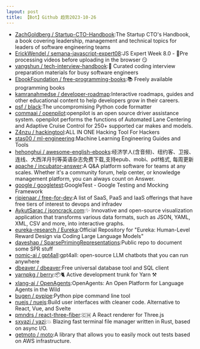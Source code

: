 ```yaml
---
layout: post
title: 【Bot】Github 趋势2023-10-26
---
```


* [ZachGoldberg / Startup-CTO-Handbook](https://github.com/ZachGoldberg/Startup-CTO-Handbook):The Startup CTO's Handbook, a book covering leadership, management and technical topics for leaders of software engineering teams
* [ErickWendel / semana-javascript-expert08](https://github.com/ErickWendel/semana-javascript-expert08):JS Expert Week 8.0 - 🎥Pre processing videos before uploading in the browser 😏
* [yangshun / tech-interview-handbook](https://github.com/yangshun/tech-interview-handbook):💯 Curated coding interview preparation materials for busy software engineers
* [EbookFoundation / free-programming-books](https://github.com/EbookFoundation/free-programming-books):📚 Freely available programming books
* [kamranahmedse / developer-roadmap](https://github.com/kamranahmedse/developer-roadmap):Interactive roadmaps, guides and other educational content to help developers grow in their careers.
* [psf / black](https://github.com/psf/black):The uncompromising Python code formatter
* [commaai / openpilot](https://github.com/commaai/openpilot):openpilot is an open source driver assistance system. openpilot performs the functions of Automated Lane Centering and Adaptive Cruise Control for 250+ supported car makes and models.
* [Z4nzu / hackingtool](https://github.com/Z4nzu/hackingtool):ALL IN ONE Hacking Tool For Hackers
* [stas00 / ml-engineering](https://github.com/stas00/ml-engineering):Machine Learning Engineering Guides and Tools
* [hehonghui / awesome-english-ebooks](https://github.com/hehonghui/awesome-english-ebooks):经济学人(含音频)、纽约客、卫报、连线、大西洋月刊等英语杂志免费下载,支持epub、mobi、pdf格式, 每周更新
* [apache / incubator-answer](https://github.com/apache/incubator-answer):A Q&A platform software for teams at any scales. Whether it's a community forum, help center, or knowledge management platform, you can always count on Answer.
* [google / googletest](https://github.com/google/googletest):GoogleTest - Google Testing and Mocking Framework
* [ripienaar / free-for-dev](https://github.com/ripienaar/free-for-dev):A list of SaaS, PaaS and IaaS offerings that have free tiers of interest to devops and infradev
* [AykutSarac / jsoncrack.com](https://github.com/AykutSarac/jsoncrack.com):✨ Innovative and open-source visualization application that transforms various data formats, such as JSON, YAML, XML, CSV and more, into interactive graphs.
* [eureka-research / Eureka](https://github.com/eureka-research/Eureka):Official Repository for "Eureka: Human-Level Reward Design via Coding Large Language Models"
* [daveshap / SparsePrimingRepresentations](https://github.com/daveshap/SparsePrimingRepresentations):Public repo to document some SPR stuff
* [nomic-ai / gpt4all](https://github.com/nomic-ai/gpt4all):gpt4all: open-source LLM chatbots that you can run anywhere
* [dbeaver / dbeaver](https://github.com/dbeaver/dbeaver):Free universal database tool and SQL client
* [yarnpkg / berry](https://github.com/yarnpkg/berry):📦🐈 Active development trunk for Yarn ⚒
* [xlang-ai / OpenAgents](https://github.com/xlang-ai/OpenAgents):OpenAgents: An Open Platform for Language Agents in the Wild
* [bugen / pypipe](https://github.com/bugen/pypipe):Python pipe command line tool
* [nuejs / nuejs](https://github.com/nuejs/nuejs):Build user interfaces with cleaner code. Alternative to React, Vue, and Svelte
* [pmndrs / react-three-fiber](https://github.com/pmndrs/react-three-fiber):🇨🇭 A React renderer for Three.js
* [sxyazi / yazi](https://github.com/sxyazi/yazi):💥 Blazing fast terminal file manager written in Rust, based on async I/O.
* [getmoto / moto](https://github.com/getmoto/moto):A library that allows you to easily mock out tests based on AWS infrastructure.

